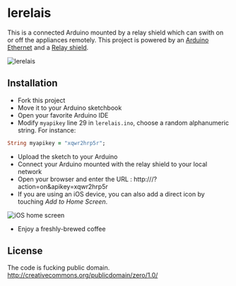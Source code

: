lerelais
========

This is a connected Arduino mounted by a relay shield which can swith on or off the appliances remotely.
This project is powered by an [Arduino Ethernet](http://arduino.cc/en/Main/ArduinoBoardEthernet) and a [Relay shield](http://www.seeedstudio.com/depot/relay-shield-p-693.html).

![lerelais](https://raw.github.com/bgaultier/lerelais/master/lerelais.png)

Installation
------------

* Fork this project
* Move it to your Arduino sketchbook
* Open your favorite Arduino IDE
* Modify `myapikey` line 29 in `lerelais.ino`, choose a random alphanumeric string. For instance:


```ruby
String myapikey = "xqwr2hrp5r";
```

* Upload the sketch to your Arduino
* Connect your Arduino mounted with the relay shield to your local network
* Open your browser and enter the URL : http://<arduino-ipaddress>/?action=on&apikey=xqwr2hrp5r
* If you are using an iOS device, you can also add a direct icon by touching _Add to Home Screen_.

![iOS home screen](https://raw.github.com/bgaultier/lerelais/master/homescreen.png)

* Enjoy a freshly-brewed coffee 

License
-------

The code is fucking public domain.
http://creativecommons.org/publicdomain/zero/1.0/

